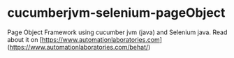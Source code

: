 cucumberjvm-selenium-pageObject
=====================

Page Object Framework using cucumber jvm (java) and Selenium java.
Read about it on [https://www.automationlaboratories.com] (https://www.automationlaboratories.com/behat/)

